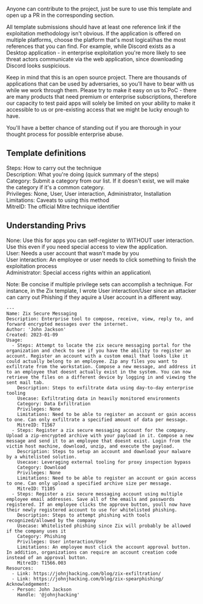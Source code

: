 
Anyone can contribute to the project, just be sure to use this template and open up a PR in the corresponding section. 

All template submissions should have at least one reference link if the exploitation methodology isn't obvious. If the application is offered on multiple platforms, choose the platform that's most logical/has the most references that you can find. For example, while Discord exists as a Desktop application - in enterprise exploitation you're more likely to see threat actors communicate via the web application, since downloading Discord looks suspicious.

Keep in mind that this is an open source project. There are thousands of applications that can be used by adversaries, so you'll have to bear with us while
we work through them. Please try to make it easy on us to PoC - there are many products that need premium or enterprise subscriptions, therefore our
capacity to test paid apps will solely be limited on your ability to make it accessible to us or pre-existing access that we might be lucky enough to have.

You'll have a better chance of standing out if you are thorough in your thought process for possible enterprise abuse. 

## Template definitions
Steps: How to carry out the technique\
Description: What you're doing (quick summary of the steps)\
Category: Submit a category from our list. If it doesn't exist, we will make the category if it's a common category.\
Privileges: None, User, User interaction, Administrator, Installation\
Limitations: Caveats to using this method\
MitreID: The official Mitre technique identifier

## Understanding Privs
None: Use this for apps you can self-register to WITHOUT user interaction. Use this even if you need special access to view the application.\
User: Needs a user account that wasn't made by you\
User interaction: An employee or user needs to click something to finish the exploitation process\
Administrator: Special access rights within an application\

Note: Be concise if multiple privilege sets can accomplish a technique. For instance, in the Zix template, I wrote User interaction/User since
an attacker can carry out Phishing if they aquire a User account in a different way.

```
---
Name: Zix Secure Messaging
Description: Enterprise tool to compose, receive, view, reply to, and forward encrypted messages over the internet. 
Author: 'John Jackson'
Created: 2023-01-09
Usage:
  - Steps: Attempt to locate the zix secure messaging portal for the organization and check to see if you have the ability to register an account. Register an account with a custom email that looks like it could actually belong to an employee. Zip any files you want to exfiltrate from the workstation. Compose a new message, and address it to an employee that doesnt actually exist in the system. You can now retrieve the files on a different device by logging in and viewing the sent mail tab.
    Description: Steps to exfiltrate data using day-to-day enterprise tooling
    Usecase: Exfiltrating data in heavily monitored environments
    Category: Data Exfiltration
    Privileges: None
    Limitations: Need to be able to register an account or gain access to one. Can only exfiltrate a specified amount of data per message.
    MitreID: T1567
  - Steps: Register a zix secure messaging account for the company. Upload a zip-encrypted archive with your payload in it. Compose a new message and send it to an employee that doesnt exist. Login from the victim host machine, download, unzip, and execute the payload. 
    Description: Steps to setup an account and download your malware by a whitelisted solution.
    Usecase: Leveraging external tooling for proxy inspection bypass
    Category: Download
    Privileges: None
    Limitations: Need to be able to register an account or gain access to one. Can only upload a specified archive size per message.
    MitreID: T1105
  - Steps: Register a zix secure messaging account using multiple employee email addresses. Save all of the emails and passwords registered. If an employee clicks the approve button, youll now have their newly registered account to use for whitelisted phishing. 
    Description: Steps to attempt phishing with tools recognized/allowed by the company
    Usecase: Whitelisted phishing since Zix will probably be allowed if the company uses it
    Category: Phishing
    Privileges: User interaction/User
    Limitations: An employee must click the account approval button. In addition, organizations can require an account creation code instead of an approval button.
    MitreID: T1566.003
Resources:
  - Link: https://johnjhacking.com/blog/zix-exfiltration/
  - Link: https://johnjhacking.com/blog/zix-spearphishing/
Acknowledgement:
  - Person: John Jackson
    Handle: '@johnjhacking'
```
